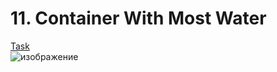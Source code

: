 # 11. Container With Most Water
<a href = 'https://leetcode.com/problems/container-with-most-water/description/'>Task</a>
<br>
![изображение](https://github.com/user-attachments/assets/2f4dc22e-3d59-48ec-95e1-49dbd6bff11b)
